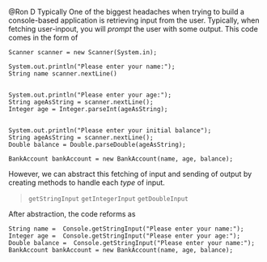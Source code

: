 @Ron D Typically
One of the biggest headaches when trying to build a console-based application is retrieving input from the user.
Typically, when fetching user-inpout, you will _prompt_ the user with some output. This code comes in the form of


```
Scanner scanner = new Scanner(System.in);

System.out.println("Please enter your name:");
String name scanner.nextLine()


System.out.println("Please enter your age:");
String ageAsString = scanner.nextLine();
Integer age = Integer.parseInt(ageAsString);


System.out.println("Please enter your initial balance");
String ageAsString = scanner.nextLine();
Double balance = Double.parseDouble(ageAsString);

BankAccount bankAccount = new BankAccount(name, age, balance);
```

However, we can abstract this fetching of input and sending of output by creating methods to handle each _type_ of input.

> `getStringInput`
> `getIntegerInput`
> `getDoubleInput`


After abstraction, the code reforms as

```
String name =  Console.getStringInput("Please enter your name:");
Integer age =  Console.getStringInput("Please enter your age:");
Double balance =  Console.getStringInput("Please enter your name:");
BankAccount bankAccount = new BankAccount(name, age, balance);
```
